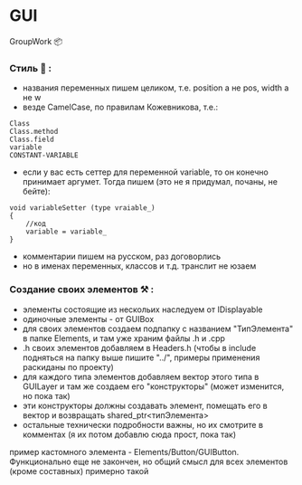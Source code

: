 # GUI
GroupWork :package:
### Стиль :rainbow: :
- названия переменных пишем целиком, т.е. position а не pos, width а не w
- везде CamelCase, по правилам Кожевникова, т.е.:
```
Class
Class.method
Class.field
variable
CONSTANT-VARIABLE
```
- если у вас есть сеттер для переменной variable, то он конечно принимает аргумет. Тогда пишем (это не я придумал, почаны, не бейте):
```
void variableSetter (type vraiable_)
{
    //код
    variable = variable_
}
```
- комментарии пишем на русском, раз договорлись
- но в именах переменных, классов и т.д. транслит не юзаем
### Создание своих элементов :hammer_and_pick: :
- элементы состоящие из нескольих наследуем от IDisplayable
- одиночные элементы - от GUIBox
- для своих элементов создаем подпапку с названием "ТипЭлемента" в папке Elements, и там уже храним файлы .h и .cpp
- .h своих элементов добавляем в Headers.h (чтобы в include подняться на папку выше пишите "../", примеры применения раскиданы по проекту)
- для каждого типа элементов добавляем вектор этого типа в GUILayer и там же создаем его "конструкторы" (может изменится, но пока так)
- эти конструкторы должны создавать элемент, помещать его в вектор и возвращать shared_ptr<типЭлемента>
- остальные технически подробности важны, но их смотрите в комментах (я их потом добавлю сюда прост, пока так)

пример кастомного элемента - Elements/Button/GUIButton. Функционально еще не закончен, но общий смысл для всех элементов (кроме составных) примерно такой

